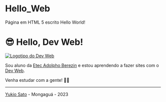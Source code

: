 # Hello_Web
Página em HTML 5 escrito Hello World!
<h1>😎 Hello, Dev Web!</h1>
 
<a href="https://github.com/ermogenes/aulas-programacao-web"><img src="https://raw.githubusercontent.com/ermogenes/aulas-programacao-csharp/master/content/logo-dev-web.png" alt="Logotipo do Dev Web"></a>
<p>Sou aluno da <a href="https://eteab.com.br/cms/">Etec Adolpho Berezin</a> e estou aprendendo a fazer sites com o <a href="https://github.com/ermogenes/aulas-programacao-web">Dev Web</a>.</p>
<p>Venha estudar com a gente! 👊🏻</p>
<hr>
<p><a href="https://github.com/">Yukio Sato</a> - Mongaguá - 2023</p>